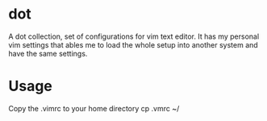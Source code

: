 # dot
A dot collection, set of configurations for vim text editor.
It has my personal vim settings that ables me to load the whole setup into another system and have the same settings.

# Usage
Copy the .vimrc to your home directory
cp .vmrc ~/
